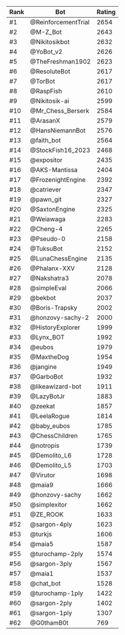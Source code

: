 Rank|Bot|Rating
---|---|---
#1|@ReinforcementTrial|2654
#2|@M-Z_Bot|2643
#3|@Nikitosikbot|2632
#4|@YoBot_v2|2626
#5|@TheFreshman1902|2623
#6|@ResoluteBot|2617
#7|@TorBot|2617
#8|@RaspFish|2610
#9|@Nikitosik-ai|2599
#10|@Mr_Chess_Berserk|2584
#11|@ArasanX|2579
#12|@HansNiemannBot|2576
#13|@faith_bot|2564
#14|@StockFish16_2023|2468
#15|@expositor|2435
#16|@AKS-Mantissa|2404
#17|@FrozenightEngine|2392
#18|@catriever|2347
#19|@pawn_git|2327
#20|@SaxtonEngine|2325
#21|@Weiawaga|2283
#22|@Cheng-4|2265
#23|@Pseudo-0|2158
#24|@TuksuBot|2152
#25|@LunaChessEngine|2135
#26|@Phalanx-XXV|2128
#27|@Nakshatra3|2078
#28|@simpleEval|2066
#29|@bekbot|2037
#30|@Boris-Trapsky|2002
#31|@honzovy-sachy-2|2000
#32|@HistoryExplorer|1999
#33|@Lynx_BOT|1992
#34|@eubos|1979
#35|@MaxtheDog|1954
#36|@jangine|1949
#37|@GarboBot|1932
#38|@likeawizard-bot|1911
#39|@LazyBotJr|1883
#40|@zeekat|1857
#41|@LeelaRogue|1814
#42|@baby_eubos|1785
#43|@ChessChildren|1765
#44|@notropis|1739
#45|@Demolito_L6|1728
#46|@Demolito_L5|1703
#47|@Virutor|1698
#48|@maia9|1666
#49|@honzovy-sachy|1662
#50|@simplexitor|1662
#51|@ZE_ROOK|1633
#52|@sargon-4ply|1623
#53|@turkjs|1606
#54|@maia5|1587
#55|@turochamp-2ply|1574
#56|@sargon-3ply|1567
#57|@maia1|1537
#58|@chat_bot|1528
#59|@turochamp-1ply|1422
#60|@sargon-2ply|1402
#61|@sargon-1ply|1307
#62|@G0thamB0t|769
